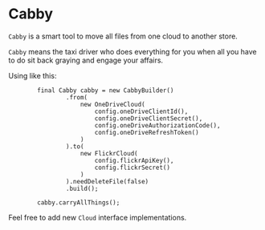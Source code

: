 # Cabby

`Cabby` is a smart tool to move all files from one cloud to another store.

`Cabby` means the taxi driver who does everything for you when all you have to do sit back graying and engage your affairs.

Using like this:

```
        final Cabby cabby = new CabbyBuilder()
                .from(
                    new OneDriveCloud(
                        config.oneDriveClientId(),
                        config.oneDriveClientSecret(),
                        config.oneDriveAuthorizationCode(),
                        config.oneDriveRefreshToken()
                    )
                ).to(
                    new FlickrCloud(
                        config.flickrApiKey(),
                        config.flickrSecret()
                    )
                ).needDeleteFile(false)
                .build();

        cabby.carryAllThings();
```

Feel free to add new `Cloud` interface implementations.